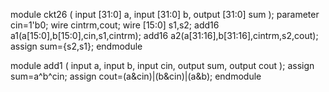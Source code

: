 module ckt26 (
    input [31:0] a,
    input [31:0] b,
    output [31:0] sum
);
parameter cin=1'b0;
wire cintrm,cout;
wire [15:0] s1,s2;
add16 a1(a[15:0],b[15:0],cin,s1,cintrm);
add16 a2(a[31:16],b[31:16],cintrm,s2,cout);
assign sum={s2,s1};
endmodule

  
module add1 ( input a, input b, input cin, output sum, output cout );
assign sum=a^b^cin;
assign cout=(a&cin)|(b&cin)|(a&b);
endmodule